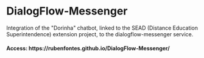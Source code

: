 # DialogFlow-Messenger
Integration of the "Dorinha" chatbot, linked to the SEAD (Distance Education Superintendence) extension project, to the dialogflow-messenger service.

<h4>Access: https://rubenfontes.github.io/DialogFlow-Messenger/</h4>
